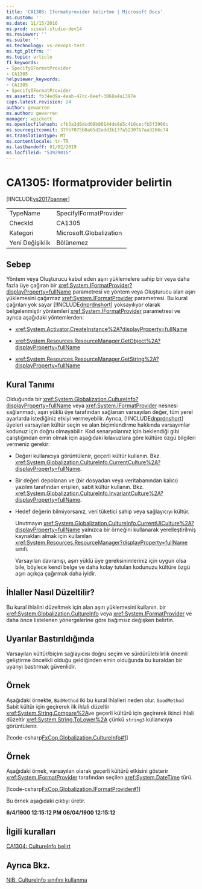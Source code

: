 ```yaml
---
title: 'CA1305: Iformatprovider belirtme | Microsoft Docs'
ms.custom: ''
ms.date: 11/15/2016
ms.prod: visual-studio-dev14
ms.reviewer: ''
ms.suite: ''
ms.technology: vs-devops-test
ms.tgt_pltfrm: ''
ms.topic: article
f1_keywords:
- SpecifyIFormatProvider
- CA1305
helpviewer_keywords:
- CA1305
- SpecifyIFormatProvider
ms.assetid: fb34ed9a-4eab-47cc-8eef-3068a4a1397e
caps.latest.revision: 24
author: gewarren
ms.author: gewarren
manager: wpickett
ms.openlocfilehash: cfb3a3d8dcd08b80144de8e5c416cecfb5f3990c
ms.sourcegitcommit: 37fb7075b0a65d2add3b137a5230767aa3266c74
ms.translationtype: MT
ms.contentlocale: tr-TR
ms.lasthandoff: 01/02/2019
ms.locfileid: "53929015"
---
```

# <a name="ca1305-specify-iformatprovider"></a>CA1305: Iformatprovider belirtin
[!INCLUDE[vs2017banner](../includes/vs2017banner.md)]

|||
|-|-|
|TypeName|SpecifyIFormatProvider|
|CheckId|CA1305|
|Kategori|Microsoft.Globalization|
|Yeni Değişiklik|Bölünemez|

## <a name="cause"></a>Sebep
 Yöntem veya Oluşturucu kabul eden aşırı yüklemelere sahip bir veya daha fazla üye çağıran bir <xref:System.IFormatProvider?displayProperty=fullName> parametresi ve yöntem veya Oluşturucu alan aşırı yüklemesini çağırmaz <xref:System.IFormatProvider> parametresi. Bu kural çağrıları yok sayar [!INCLUDE[dnprdnshort](../includes/dnprdnshort-md.md)] yoksayılıyor olarak belgelenmiştir yöntemleri <xref:System.IFormatProvider> parametresi ve ayrıca aşağıdaki yöntemlerden:

-   <xref:System.Activator.CreateInstance%2A?displayProperty=fullName>

-   <xref:System.Resources.ResourceManager.GetObject%2A?displayProperty=fullName>

-   <xref:System.Resources.ResourceManager.GetString%2A?displayProperty=fullName>

## <a name="rule-description"></a>Kural Tanımı
 Olduğunda bir <xref:System.Globalization.CultureInfo?displayProperty=fullName> veya <xref:System.IFormatProvider> nesnesi sağlanmadı, aşırı yüklü üye tarafından sağlanan varsayılan değer, tüm yerel ayarlarda istediğiniz etkiyi vermeyebilir. Ayrıca, [!INCLUDE[dnprdnshort](../includes/dnprdnshort-md.md)] üyeleri varsayılan kültür seçin ve alan biçimlendirme hakkında varsayımlar kodunuz için doğru olmayabilir. Kod senaryolarınız için beklendiği gibi çalıştığından emin olmak için aşağıdaki kılavuzlara göre kültüre özgü bilgileri vermeniz gerekir:

- Değeri kullanıcıya görüntülenir, geçerli kültür kullanın. Bkz. <xref:System.Globalization.CultureInfo.CurrentCulture%2A?displayProperty=fullName>.

- Bir değeri depolanan ve (bir dosyadan veya veritabanından kalıcı) yazılım tarafından erişilen, sabit kültür kullanın. Bkz. <xref:System.Globalization.CultureInfo.InvariantCulture%2A?displayProperty=fullName>.

- Hedef değerin bilmiyorsanız, veri tüketici sahip veya sağlayıcıyı kültür.

  Unutmayın <xref:System.Globalization.CultureInfo.CurrentUICulture%2A?displayProperty=fullName> yalnızca bir örneğini kullanarak yerelleştirilmiş kaynakları almak için kullanılan <xref:System.Resources.ResourceManager?displayProperty=fullName> sınıfı.

  Varsayılan davranışı, aşırı yüklü üye gereksinimleriniz için uygun olsa bile, böylece kendi belge ve daha kolay tutulan kodunuzu kültüre özgü aşırı açıkça çağırmak daha iyidir.

## <a name="how-to-fix-violations"></a>İhlaller Nasıl Düzeltilir?
 Bu kural ihlalini düzeltmek için alan aşırı yüklemesini kullanın. bir <xref:System.Globalization.CultureInfo> veya <xref:System.IFormatProvider> ve daha önce listelenen yönergelerine göre bağımsız değişken belirtin.

## <a name="when-to-suppress-warnings"></a>Uyarılar Bastırıldığında
 Varsayılan kültür/biçim sağlayıcısı doğru seçim ve sürdürülebilirlik önemli geliştirme öncelikli olduğu geldiğinden emin olduğunda bu kuraldan bir uyarıyı bastırmak güvenlidir.

## <a name="example"></a>Örnek
 Aşağıdaki örnekte, `BadMethod` iki bu kural ihlalleri neden olur. `GoodMethod` Sabit kültür için geçirerek ilk ihlali düzeltir <xref:System.String.Compare%2A>ve geçerli kültürü için geçirerek ikinci ihlali düzeltir <xref:System.String.ToLower%2A> çünkü `string3` kullanıcıya görüntülenir.

 [!code-csharp[FxCop.Globalization.CultureInfo#1](../snippets/csharp/VS_Snippets_CodeAnalysis/FxCop.Globalization.CultureInfo/cs/FxCop.Globalization.CultureInfo.cs#1)]

## <a name="example"></a>Örnek
 Aşağıdaki örnek, varsayılan olarak geçerli kültürü etkisini gösterir <xref:System.IFormatProvider> tarafından seçilen <xref:System.DateTime> türü.

 [!code-csharp[FxCop.Globalization.IFormatProvider#1](../snippets/csharp/VS_Snippets_CodeAnalysis/FxCop.Globalization.IFormatProvider/cs/FxCop.Globalization.IFormatProvider.cs#1)]

 Bu örnek aşağıdaki çıktıyı üretir.

 **6/4/1900 12:15:12 PM**
**06/04/1900 12:15:12**
## <a name="related-rules"></a>İlgili kuralları
 [CA1304: CultureInfo belirt](../code-quality/ca1304-specify-cultureinfo.md)

## <a name="see-also"></a>Ayrıca Bkz.
 [NIB: CultureInfo sınıfını kullanma](http://msdn.microsoft.com/en-us/d4329e34-64c3-4d1e-8c73-5b0ee626ba7a)
